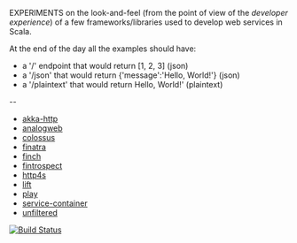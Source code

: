 EXPERIMENTS on the look-and-feel (from the point of view of the *developer experience*) of a few frameworks/libraries used to develop web services in Scala.

At the end of the day all the examples should have:
- a '/' endpoint that would return [1, 2, 3] (json)
- a '/json' that would return {'message':'Hello, World!'} (json)
- a '/plaintext' that would return Hello, World!' (plaintext)


--

- [akka-http](https://doc.akka.io/docs/akka-http/current/)
- [analogweb](http://analogweb.github.io/)
- [colossus](https://github.com/tumblr/colossus)
- [finatra](https://twitter.github.io/finatra/)
- [finch](https://finagle.github.io/finch/)
- [fintrospect](http://fintrospect.io/)
- [http4s](https://http4s.org/)
- [lift](https://liftweb.net/)
- [play](https://www.playframework.com/)
- [service-container](https://github.com/vonnagy/service-container)
- [unfiltered](http://unfiltered.ws/)

[![Build Status](https://travis-ci.org/mfirry/web-frameworks-templates.png?branch=master)](https://travis-ci.org/mfirry/web-frameworks-templates)